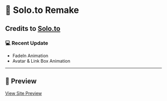 # 🔨 Solo.to Remake
Credits to [Solo.to](https://solo.to)
---

### 💻 Recent Update
- FadeIn Animation 
- Avatar & Link Box Animation
---

## 🔎 Preview 
[View Site Preview](https://solotoremake.vicious1509.repl.co/)
